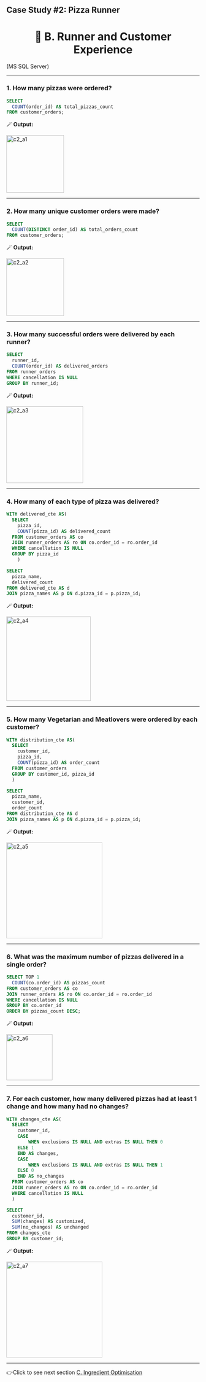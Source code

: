 ##  Case Study #2: Pizza Runner 
<h1 align='center'> 👥 B. Runner and Customer Experience </h1>
(MS SQL Server)

<hr>

### 1. How many pizzas were ordered?
```sql
SELECT
  COUNT(order_id) AS total_pizzas_count
FROM customer_orders;
```
   🪄 **Output:**

<img width="150" alt="c2_a1" src="https://user-images.githubusercontent.com/122411152/213336959-7280c9ee-f285-47cb-bf55-235918c18f3c.png">

<hr>

### 2. How many unique customer orders were made?
```sql
SELECT
  COUNT(DISTINCT order_id) AS total_orders_count
FROM customer_orders;
```
   🪄 **Output:**
   
<img width="150" alt="c2_a2" src="https://user-images.githubusercontent.com/122411152/213337201-32442632-7af6-4030-8d6e-a3ceedeac0f2.png">

<hr>

### 3. How many successful orders were delivered by each runner?
```sql
SELECT
  runner_id,
  COUNT(order_id) AS delivered_orders
FROM runner_orders
WHERE cancellation IS NULL
GROUP BY runner_id;
```
   🪄 **Output:**
   
<img width="200" alt="c2_a3" src="https://user-images.githubusercontent.com/122411152/213337337-f3a599f6-433a-4149-aa54-804dd34156b5.png">

<hr>

### 4. How many of each type of pizza was delivered?
```sql
WITH delivered_cte AS(
  SELECT
    pizza_id,
    COUNT(pizza_id) AS delivered_count
  FROM customer_orders AS co
  JOIN runner_orders AS ro ON co.order_id = ro.order_id
  WHERE cancellation IS NULL
  GROUP BY pizza_id
	)

SELECT
  pizza_name,
  delivered_count
FROM delivered_cte AS d
JOIN pizza_names AS p ON d.pizza_id = p.pizza_id;
```
   🪄 **Output:**
   
<img width="220" alt="c2_a4" src="https://user-images.githubusercontent.com/122411152/213337481-42ed48ba-3527-42f9-b322-d17059d44769.png">

<hr>

### 5. How many Vegetarian and Meatlovers were ordered by each customer?
```sql
WITH distribution_cte AS(
  SELECT
    customer_id,
    pizza_id,
    COUNT(pizza_id) AS order_count
  FROM customer_orders
  GROUP BY customer_id, pizza_id
  )

SELECT
  pizza_name,
  customer_id,
  order_count
FROM distribution_cte AS d
JOIN pizza_names AS p ON d.pizza_id = p.pizza_id;
```
   🪄 **Output:**
   
<img width="250" alt="c2_a5" src="https://user-images.githubusercontent.com/122411152/213337687-ec8155ba-d271-41fd-b198-d3cfb07a4ccf.png">

<hr>

### 6. What was the maximum number of pizzas delivered in a single order?
```sql
SELECT TOP 1
  COUNT(co.order_id) AS pizzas_count
FROM customer_orders AS co
JOIN runner_orders AS ro ON co.order_id = ro.order_id
WHERE cancellation IS NULL
GROUP BY co.order_id 
ORDER BY pizzas_count DESC;
```
   🪄 **Output:**
   
<img width="120" alt="c2_a6" src="https://user-images.githubusercontent.com/122411152/213337971-23b44972-bc99-4445-9921-807cbb2c5a62.png">

<hr>

### 7. For each customer, how many delivered pizzas had at least 1 change and how many had no changes?
```sql
WITH changes_cte AS(
  SELECT
    customer_id,
    CASE
    	WHEN exclusions IS NULL AND extras IS NULL THEN 0
	ELSE 1
    END AS changes,
    CASE
    	WHEN exclusions IS NULL AND extras IS NULL THEN 1
	ELSE 0
    END AS no_changes
  FROM customer_orders AS co
  JOIN runner_orders AS ro ON co.order_id = ro.order_id
  WHERE cancellation IS NULL
  )

SELECT
  customer_id,
  SUM(changes) AS customized,
  SUM(no_changes) AS unchanged
FROM changes_cte
GROUP BY customer_id;
```
   🪄 **Output:**
   
<img width="250" alt="c2_a7" src="https://user-images.githubusercontent.com/122411152/213338163-67503a42-21ca-44e8-a623-06ec371c7036.png">

<hr>

👉Click to see next section [C. Ingredient Optimisation ](Bonus_questions_solutions.md)

